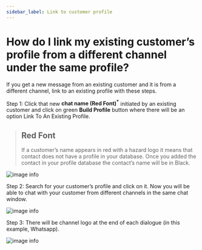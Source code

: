 ```yaml
---
sidebar_label: Link to customer profile
---
```

# How do I link my existing customer’s profile from a different channel under the same profile?

If you get a new message from an existing customer and it is from a different channel, link to an existing profile with these steps.

Step 1: Click that new **chat name (Red Font)<sup>*</sup>** initiated by an existing customer and click on green **Build Profile** button where there will be an option Link To An Existing Profile.

>## Red Font
> If a customer’s name appears in red with a hazard logo it means that contact does not have a profile in your database. Once you added the contact in your profile database the contact’s name will be in Black.

![image info](../../../static/img/q6/step1.jpg)

Step 2: Search for your customer’s profile and click on it. Now you will be able to chat with your customer from different channels in the same chat window.

![image info](../../../static/img/q6/step2.jpg)

Step 3: There will be channel logo at the end of each dialogue (in this example, Whatsapp).

![image info](../../../static/img/q6/step3.jpg)

